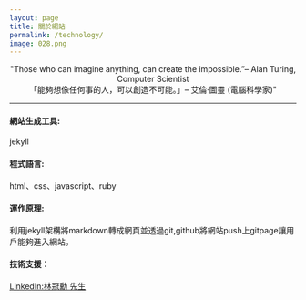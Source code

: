 ```yaml
---
layout: page
title: 關於網站
permalink: /technology/
image: 028.png
---
```


<center>"Those who can imagine anything, can create the impossible.”– Alan Turing, Computer Scientist</center>
<center>「能夠想像任何事的人，可以創造不可能。」– 艾倫·圖靈 (電腦科學家)"</center>


***
#### <strong>網站生成工具</strong>:
jekyll 
#### <strong>程式語言</strong>:
html、css、javascript、ruby

#### <strong>運作原理</strong>:
利用jekyll架構將markdown轉成網頁並透過git,github將網站push上gitpage讓用戶能夠進入網站。

#### <strong>技術支援</strong>：
[LinkedIn:林冠勳 先生](https://www.linkedin.com/in/gs-lin-a4b10a2a7/)



